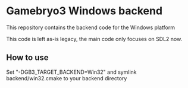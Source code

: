 # Gamebryo3 Windows backend
This repository contains the backend code for the Windows platform

This code is left as-is legacy, the main code only focuses on SDL2 now.

## How to use
Set "-DGB3_TARGET_BACKEND=Win32" and symlink backend/win32.cmake to your backend directory
